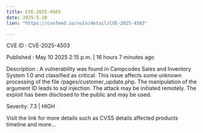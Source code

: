 ```yaml
---
title: CVE-2025-4503
date: 2025-5-10
lien: "https://cvefeed.io/vuln/detail/CVE-2025-4503"

---
```


CVE ID : CVE-2025-4503

Published :  May 10
2025
2:15 p.m. | 16 hours
7 minutes ago

Description : A vulnerability was found in Campcodes Sales and Inventory System 1.0 and classified as critical. This issue affects some unknown processing of the file /pages/customer_update.php. The manipulation of the argument ID leads to sql injection. The attack may be initiated remotely. The exploit has been disclosed to the public and may be used.

Severity: 7.3 | HIGH

Visit the link for more details
such as CVSS details
affected products
timeline
and more...
